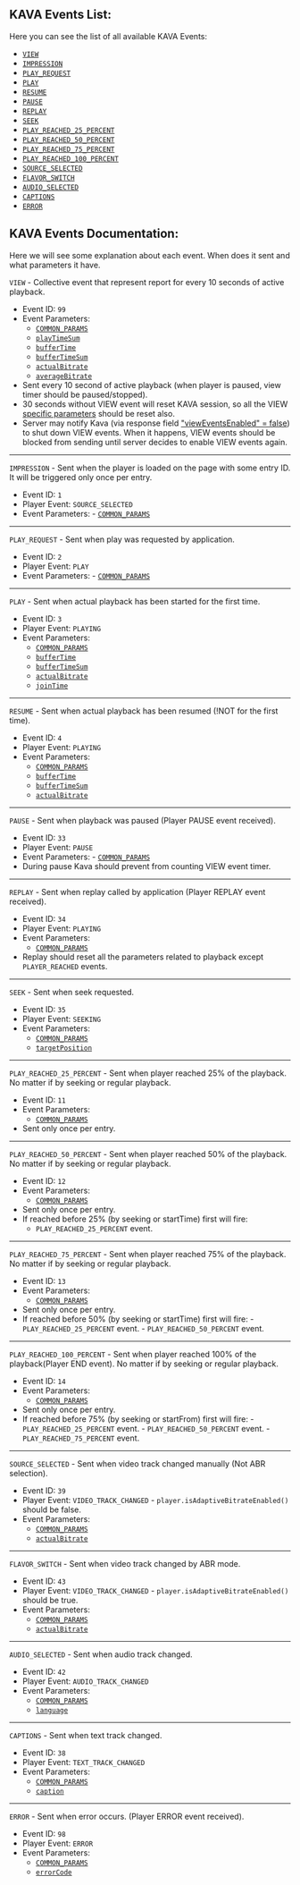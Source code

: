 ## KAVA Events List:

Here you can see the list of all available KAVA Events:

- [`VIEW`](#viewEvent)
- [`IMPRESSION`](#impressionEvent)
- [`PLAY_REQUEST`](#playRequestEvent)
- [`PLAY`](#playEvent)
- [`RESUME`](#resumeEvent)
- [`PAUSE`](#pauseEvent)
- [`REPLAY`](#replayEvent)
- [`SEEK`](#seekEvent)
- [`PLAY_REACHED_25_PERCENT`](#play25Event)
- [`PLAY_REACHED_50_PERCENT`](#play50Event)
- [`PLAY_REACHED_75_PERCENT`](#play75Event)
- [`PLAY_REACHED_100_PERCENT`](#play100Event)
- [`SOURCE_SELECTED`](#sourceSelectedEvent)
- [`FLAVOR_SWITCH`](#flavourSwitchEvent)
- [`AUDIO_SELECTED`](#audioSelectedEvent)
- [`CAPTIONS`](#captionsEvent)
- [`ERROR`](#errorEvent)

## KAVA Events Documentation:

Here we will see some explanation about each event. When does it sent and what parameters it have.

<a id="viewEvent"></a>`VIEW` - Collective event that represent report for every 10 seconds of active playback.

- Event ID: `99`
- Event Parameters:
  - [`COMMON_PARAMS`](./kava-parameters.md#common_params)
  - [`playTimeSum`](./kava-parameters.md#playTimeSum)
  - [`bufferTime`](./kava-parameters.md#bufferTime)
  - [`bufferTimeSum`](./kava-parameters.md#bufferTimeSum)
  - [`actualBitrate`](./kava-parameters.md#actualBitrate)
  - [`averageBitrate`](./kava-parameters.md#averageBitrate)
- Sent every 10 second of active playback (when player is paused, view timer should be paused/stopped).
- 30 seconds without VIEW event will reset KAVA session, so all the VIEW [specific parameters](#endSessionResetParams) should be reset also.
- Server may notify Kava (via response field ["viewEventsEnabled" = false](#serverResponse)) to shut down VIEW events. When it happens, VIEW events should be blocked from sending until server decides to enable VIEW events again.

---

<a id="impressionEvent"></a>`IMPRESSION` - Sent when the player is loaded on the page with some entry ID. <BR>It will be triggered only once per entry.

- Event ID: `1`
- Player Event: `SOURCE_SELECTED`
- Event Parameters: - [`COMMON_PARAMS`](./kava-parameters.md#common_params)

---

<a id="playRequestEvent"></a>`PLAY_REQUEST` - Sent when play was requested by application.

- Event ID: `2`
- Player Event: `PLAY`
- Event Parameters: - [`COMMON_PARAMS`](./kava-parameters.md#common_params)

---

<a id="playEvent"></a>`PLAY` - Sent when actual playback has been started for the first time.

- Event ID: `3`
- Player Event: `PLAYING`
- Event Parameters:
  - [`COMMON_PARAMS`](./kava-parameters.md#common_params)
  - [`bufferTime`](./kava-parameters.md#bufferTime)
  - [`bufferTimeSum`](./kava-parameters.md#bufferTimeSum)
  - [`actualBitrate`](./kava-parameters.md#actualBitrate)
  - [`joinTime`](./kava-parameters.md#joinTime)

---

<a id="resumeEvent"></a>`RESUME` - Sent when actual playback has been resumed (!NOT for the first time).

- Event ID: `4`
- Player Event: `PLAYING`
- Event Parameters:
  - [`COMMON_PARAMS`](./kava-parameters.md#common_params)
  - [`bufferTime`](./kava-parameters.md#bufferTime)
  - [`bufferTimeSum`](./kava-parameters.md#bufferTimeSum)
  - [`actualBitrate`](./kava-parameters.md#actualBitrate)

---

<a id="pauseEvent"></a>`PAUSE` - Sent when playback was paused (Player PAUSE event received).

- Event ID: `33`
- Player Event: `PAUSE`
- Event Parameters: - [`COMMON_PARAMS`](./kava-parameters.md#common_params)
- During pause Kava should prevent from counting VIEW event timer.

---

<a id="replayEvent"></a>`REPLAY` - Sent when replay called by application (Player REPLAY event received).

- Event ID: `34`
- Player Event: `PLAYING`
- Event Parameters:
  - [`COMMON_PARAMS`](./kava-parameters.md#common_params)
- Replay should reset all the parameters related to playback except `PLAYER_REACHED` events.

---

<a id="seekEvent"></a>`SEEK` - Sent when seek requested.

- Event ID: `35`
- Player Event: `SEEKING`
- Event Parameters:
  - [`COMMON_PARAMS`](./kava-parameters.md#common_params)
  - [`targetPosition`](./kava-parameters.md#targetPosition)

---

<a id="play25Event"></a>`PLAY_REACHED_25_PERCENT` - Sent when player reached 25% of the playback. No matter if by seeking or regular playback.

- Event ID: `11`
- Event Parameters:
  - [`COMMON_PARAMS`](./kava-parameters.md#common_params)
- Sent only once per entry.

---

<a id="play50Event"></a>`PLAY_REACHED_50_PERCENT` - Sent when player reached 50% of the playback. No matter if by seeking or regular playback.

- Event ID: `12`
- Event Parameters:
  - [`COMMON_PARAMS`](./kava-parameters.md#common_params)
- Sent only once per entry.
- If reached before 25% (by seeking or startTime) first will fire:
  - `PLAY_REACHED_25_PERCENT` event.

---

<a id="play75Event"></a>`PLAY_REACHED_75_PERCENT` - Sent when player reached 75% of the playback. No matter if by seeking or regular playback.

- Event ID: `13`
- Event Parameters:
  - [`COMMON_PARAMS`](./kava-parameters.md#common_params)
- Sent only once per entry.
- If reached before 50% (by seeking or startTime) first will fire: - `PLAY_REACHED_25_PERCENT` event. - `PLAY_REACHED_50_PERCENT` event.

---

<a id="play100Event"></a>`PLAY_REACHED_100_PERCENT` - Sent when player reached 100% of the playback(Player END event).
No matter if by seeking or regular playback.

- Event ID: `14`
- Event Parameters:
  - [`COMMON_PARAMS`](./kava-parameters.md#common_params)
- Sent only once per entry.
- If reached before 75% (by seeking or startFrom) first will fire: - `PLAY_REACHED_25_PERCENT` event. - `PLAY_REACHED_50_PERCENT` event. - `PLAY_REACHED_75_PERCENT` event.

---

<a id="sourceSelectedEvent"></a>`SOURCE_SELECTED` - Sent when video track changed manually (Not ABR selection).

- Event ID: `39`
- Player Event: `VIDEO_TRACK_CHANGED` - `player.isAdaptiveBitrateEnabled()` should be false.
- Event Parameters:
  - [`COMMON_PARAMS`](./kava-parameters.md#common_params)
  - [`actualBitrate`](./kava-parameters.md#actualBitrate)

---

<a id="flavourSwitchEvent"></a>`FLAVOR_SWITCH` - Sent when video track changed by ABR mode.

- Event ID: `43`
- Player Event: `VIDEO_TRACK_CHANGED` - `player.isAdaptiveBitrateEnabled()` should be true.
- Event Parameters:
  - [`COMMON_PARAMS`](./kava-parameters.md#common_params)
  - [`actualBitrate`](./kava-parameters.md#actualBitrate)

---

<a id="audioSelectedEvent"></a>`AUDIO_SELECTED` - Sent when audio track changed.

- Event ID: `42`
- Player Event: `AUDIO_TRACK_CHANGED`
- Event Parameters:
  - [`COMMON_PARAMS`](./kava-parameters.md#common_params)
  - [`language`](./kava-parameters.md#language)

---

<a id="captionsEvent"></a>`CAPTIONS` - Sent when text track changed.

- Event ID: `38`
- Player Event: `TEXT_TRACK_CHANGED`
- Event Parameters:
  - [`COMMON_PARAMS`](./kava-parameters.md#common_params)
  - [`caption`](./kava-parameters.md#caption)

---

<a id="errorEvent"></a>`ERROR` - Sent when error occurs. (Player ERROR event received).

- Event ID: `98`
- Player Event: `ERROR`
- Event Parameters:
  - [`COMMON_PARAMS`](./kava-parameters.md#common_params)
  - [`errorCode`](./kava-parameters.md#errorCode)
